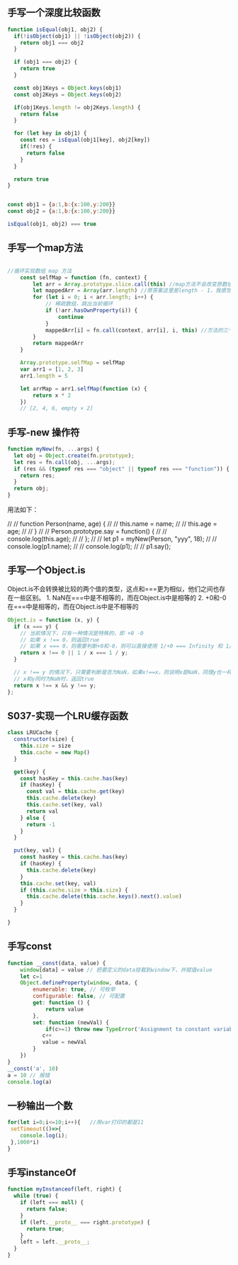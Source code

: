 
## 手写一个深度比较函数
```js
function isEqual(obj1, obj2) {
  if(!isObject(obj1) || !isObject(obj2)) {
    return obj1 === obj2
  }

  if (obj1 === obj2) {
    return true
  }

  const obj1Keys = Object.keys(obj1)
  const obj2Keys = Object.keys(obj2)

  if(obj1Keys.length != obj2Keys.length) {
    return false
  }

  for (let key in obj1) {
    const res = isEqual(obj1[key], obj2[key])
    if(!res) {
      return false
    }
  }

  return true
}


const obj1 = {a:1,b:{x:100,y:200}}
const obj2 = {a:1,b:{x:100,y:200}}

isEqual(obj1, obj2) === true

```


## 手写一个map方法
```js

//循环实现数组 map 方法
    const selfMap = function (fn, context) {
        let arr = Array.prototype.slice.call(this) //map方法不会改变原数组
        let mappedArr = Array(arr.length) //原答案这里是length - 1，我感觉应该是length才对，否则遇到稀疏数组，循环被跳出了，长度会不对
        for (let i = 0; i < arr.length; i++) {
            // 稀疏数组，跳出当前循环
            if (!arr.hasOwnProperty(i)) {
                continue
            }
            mappedArr[i] = fn.call(context, arr[i], i, this) //方法的三个参数，currentValue, 当前下标， 当前数组
        }
        return mappedArr
    }

    Array.prototype.selfMap = selfMap
    var arr1 = [1, 2, 3]
    arr1.length = 5

    let arrMap = arr1.selfMap(function (x) {
        return x * 2
    })
    // [2, 4, 6, empty × 2]

```

##  手写-new 操作符
```js
function myNew(fn, ...args) {
  let obj = Object.create(fn.prototype);
  let res = fn.call(obj, ...args);
  if (res && (typeof res === "object" || typeof res === "function")) {
    return res;
  }
  return obj;
}
```
用法如下：

// // function Person(name, age) {
// //   this.name = name;
// //   this.age = age;
// // }
// // Person.prototype.say = function() {
// //   console.log(this.age);
// // };
// // let p1 = myNew(Person, "yyy", 18);
// // console.log(p1.name);
// // console.log(p1);
// // p1.say();


## 手写一个Object.is

Object.is不会转换被比较的两个值的类型，这点和===更为相似，他们之间也存在一些区别。
    1. NaN在===中是不相等的，而在Object.is中是相等的
    2. +0和-0在===中是相等的，而在Object.is中是不相等的


```js
Object.is = function (x, y) {
  if (x === y) {
    // 当前情况下，只有一种情况是特殊的，即 +0 -0
    // 如果 x !== 0，则返回true
    // 如果 x === 0，则需要判断+0和-0，则可以直接使用 1/+0 === Infinity 和 1/-0 === -Infinity来进行判断
    return x !== 0 || 1 / x === 1 / y;
  }

  // x !== y 的情况下，只需要判断是否为NaN，如果x!==x，则说明x是NaN，同理y也一样
  // x和y同时为NaN时，返回true
  return x !== x && y !== y;
};
```

## S037-实现一个LRU缓存函数
```js
class LRUCache {
  constructor(size) {
    this.size = size
    this.cache = new Map()
  }

  get(key) {
    const hasKey = this.cache.has(key)
    if (hasKey) {
      const val = this.cache.get(key)
      this.cache.delete(key)
      this.cache.set(key, val)
      return val
    } else {
      return -1
    }
  }

  put(key, val) {
    const hasKey = this.cache.has(key)
    if (hasKey) {
      this.cache.delete(key)
    }
    this.cache.set(key, val)
    if (this.cache.size > this.size) {
      this.cache.delete(this.cache.keys().next().value)
    }
  }

}
```

## 手写const
```js
function __const(data, value) {
    window[data] = value // 把要定义的data挂载到window下，并赋值value
	let c=1
    Object.defineProperty(window, data, { 
        enumerable: true, // 可枚举
        configurable: false, // 可配置
        get: function () {
			return value
        },
        set: function (newVal) {
			if(c>=1) throw new TypeError('Assignment to constant variable')
           c++
		   value = newVal
        }
    })
}
__const('a', 10)
a = 10 // 报错
console.log(a)

```

## 一秒输出一个数

```js
for(let i=0;i<=10;i++){   //用var打印的都是11
 setTimeout(()=>{
    console.log(i);
 },1000*i)
}

```

## 手写instanceOf
```js
function myInstanceof(left, right) {
  while (true) {
    if (left === null) {
      return false;
    }
    if (left.__proto__ === right.prototype) {
      return true;
    }
    left = left.__proto__;
  }
}

```

